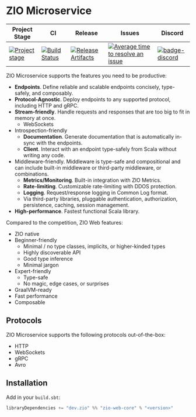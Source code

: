 # ZIO Microservice

| Project Stage | CI | Release | Issues |  Discord |
| --- | --- | --- | --- | --- |
| [![Project stage][Stage]][Stage-Page] | [![Build Status][badge-ci]][link-ci] | [![Release Artifacts][badge-sonatype]][link-sonatype] | [![Average time to resolve an issue][badge-iim]][link-iim] | [![badge-discord]][link-discord] |

ZIO Microservice supports the features you need to be productive:

 * **Endpoints**. Define reliable and scalable endpoints concisely, type-safely, and composably.
 * **Protocol-Agnostic**. Deploy endpoints to any supported protocol, including HTTP and gRPC.
 * **Stream-friendly**. Handle requests and responses that are too big to fit in memory at once.
   * WebSockets
 * Introspection-friendly
   * **Documentation**. Generate documentation that is automatically in-sync with the endpoints.
   * **Client**. Interact with an endpoint type-safely from Scala without writing any code.
 * Middleware-friendly. Middleware is type-safe and compositional and can include built-in middleware or third-party middleware, or combinations.
   * **Metrics/Monitoring**. Built-in integration with ZIO Metrics.
   * **Rate-limiting**. Customizable rate-limiting with DDOS protection.
   * **Logging**. Request/response logging in Common Log format.
   * Via third-party libraries, pluggable authentication, authorization, persistence, caching, session management.
 * **High-performance**. Fastest functional Scala library.

Compared to the competition, ZIO Web features: 

 * ZIO native
 * Beginner-friendly
   * Minimal / no type classes, implicits, or higher-kinded types
   * Highly discoverable API
   * Good type inference 
   * Minimal jargon
 * Expert-friendly
   * Type-safe
   * No magic, edge cases, or surprises
 * GraalVM-ready
 * Fast performance
 * Composable

## Protocols

ZIO Microservice supports the following protocols out-of-the-box:

* HTTP
* WebSockets
* gRPC
* Avro

## Installation

Add in your `build.sbt`:

```scala
libraryDependencies += "dev.zio" %% "zio-web-core" % "<version>"
```

[badge-ci]: https://circleci.com/gh/zio/zio-web/tree/master.svg?style=svg
[badge-sonatype]: https://img.shields.io/nexus/r/https/oss.sonatype.org/dev.zio/zio-http-core_2.12.svg
[badge-iim]: https://isitmaintained.com/badge/resolution/zio/zio-web.svg
[badge-discord]: https://img.shields.io/discord/629491597070827530?logo=discord "chat on discord"

[link-ci]: https://circleci.com/gh/zio/zio-web/tree/master
[link-sonatype]: https://oss.sonatype.org/content/repositories/releases/dev/zio/zio-http-core_2.12/
[link-iim]: https://isitmaintained.com/project/zio/zio-web
[link-discord]: https://discord.gg/WUyWFfsP "Discord"
[Stage]: https://img.shields.io/badge/Project%20Stage-Research-orange.svg
[Stage-Page]: https://github.com/zio/zio/wiki/Project-Stages
